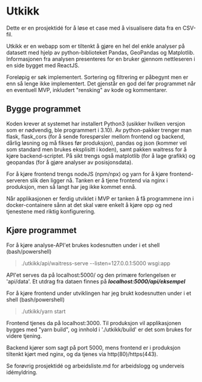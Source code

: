 # Utkikk

Dette er en prosjektidé for å løse et case med å visualisere data fra en CSV-fil.

Utkikk er en webapp som er tiltenkt å gjøre en hel del enkle analyser på datasett med hjelp av python-biblioteket Pandas, GeoPandas og Matplotlib. Informasjonen fra analysen presenteres for en bruker gjennom nettleseren i en side bygget med ReactJS.

Foreløpig er søk implementert. Sortering og filtrering er påbegynt men er enn så lenge ikke implementert.
Det gjenstår en god del før programmet når en eventuell MVP, inkludert "rensking" av kode og kommentarer.

## Bygge programmet
Koden krever at systemet har installert Python3 (usikker hvilken versjon som er nødvendig, ble programmert i 3.10).
Av python-pakker trenger man flask, flask_cors (for å sende forespørsler mellom frontend og backend, dårlig løsning og må fikses før produksjon), pandas og json (kommer vel som standard men brukes eksplisitt i koden), samt pakken waitress for å kjøre backend-scriptet. På sikt trengs også matplotlib (for å lage grafikk) og geopandas (for å gjøre analyser av posisjonsdata).

For å kjøre frontend trengs nodeJS (npm/npx) og yarn for å kjøre frontend-serveren slik den ligger nå. Tanken er å tjene frontend via nginx i produksjon, men så langt har jeg ikke kommet ennå.

Når applikasjonen er ferdig utviklet i MVP er tanken å få programmene inn i docker-containere sånn at det skal være enkelt å kjøre opp og ned tjenestene med riktig konfigurering.

## Kjøre programmet
For å kjøre analyse-API'et brukes kodesnutten under i et shell (bash/powershell)
> ./utkikk/api/waitress-serve --listen=127.0.0.1:5000 wsgi:app

API'et serves da på localhost:5000/ og den primære forlengelsen er 'api/data'. Et utdrag fra dataen finnes på ***localhost:5000/api/eksempel*** 

For å kjøre frontend under utviklingen har jeg brukt kodesnutten under i et shell (bash/powershell)
> ./utkikk/yarn start
 
Frontend tjenes da på localhost:3000. Til produksjon vil applikasjonen bygges med "yarn build", og innhold i './utkikk/build' er det som brukes for videre tjening. 

Backend kjører som sagt på port 5000, mens frontend er i produksjon tiltenkt kjørt med nginx, og da tjenes via http(80)/https(443).

Se forøvrig prosjektidé og arbeidsliste.md for arbeidslogg og underveis idémyldring.
